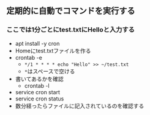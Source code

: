 ## 定期的に自動でコマンドを実行する
### ここでは1分ごとにtest.txtにHelloと入力する
- apt install -y cron
- Homeにtest.txtファイルを作る
- crontab -e
  - `*/1 * * * * echo "Hello" >> ~/test.txt`
  - `*`はスペースで空ける
- 書いてあるかを確認
  - crontab -l
- service cron start
- service cron status
- 数分経ったらファイルに記入されているのを確認する 
